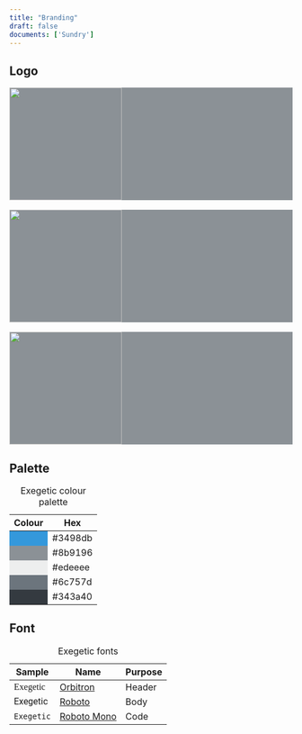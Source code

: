 ```yaml
---
title: "Branding"
draft: false
documents: ['Sundry']
---
```


## Logo

<div style="background-color: #8b9196;">
	<img src="/img/exegetic-logo.svg" height="200px">
</div>
<br>
<div style="background-color: #8b9196;">
	<img src="/img/exegetic-banner-white.svg" height="200px">
</div>
<br>
<div style="background-color: #8b9196;">
	<img src="/img/exegetic-banner-black.svg" height="200px">
</div>

## Palette

<table class="table table-bordered table-sm">
	<caption>Exegetic colour palette</caption>
	<thead class="thead-dark">
		<tr>
			<th>Colour</th>
			<th>Hex</th>
		</tr>
	</thead>
	<tbody>
		<tr>
			<td style="background-color: #3498db;"></td>
			<td>#3498db</td>
		</tr>
		<tr>
			<td style="background-color: #8b9196;"></td>
			<td>#8b9196</td>
		</tr>
		<tr>
			<td style="background-color: #edeeee;"></td>
			<td>#edeeee</td>
		</tr>
		<tr>
			<td style="background-color: #6c757d;"></td>
			<td>#6c757d</td>
		</tr>
		<tr>
			<td style="background-color: #343a40;"></td>
			<td>#343a40</td>
		</tr>
	</tbody>
</table>

## Font

<table class="table table-bordered table-sm">
	<caption>Exegetic fonts</caption>
	<thead class="thead-dark">
		<tr>
			<th>Sample</th>
			<th>Name</th>
			<th>Purpose</th>
		</tr>
	</thead>
	<tbody>
		<tr>
			<td style="font-family: Orbitron;">Exegetic</td>
			<td><a href="https://fonts.google.com/specimen/Orbitron">Orbitron</a></td>
			<td>Header</td>
		</tr>
		<tr>
			<td style="font-family: Roboto;">Exegetic</td>
			<td><a href="https://fonts.google.com/specimen/Roboto">Roboto</a></td>
			<td>Body</td>
		</tr>
		<tr>
			<td style="font-family: Roboto Mono;"><code>Exegetic</code></td>
			<td><a href="https://fonts.google.com/specimen/Roboto+Mono">Roboto Mono</a></td>
			<td>Code</td>
		</tr>
	</tbody>
</table>
